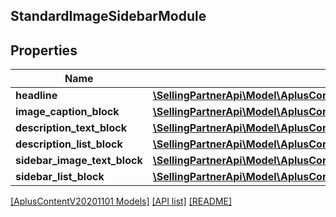 ## StandardImageSidebarModule

## Properties

Name | Type | Description | Notes
------------ | ------------- | ------------- | -------------
**headline** | [**\SellingPartnerApi\Model\AplusContentV20201101\TextComponent**](TextComponent.md) |  | [optional]
**image_caption_block** | [**\SellingPartnerApi\Model\AplusContentV20201101\StandardImageCaptionBlock**](StandardImageCaptionBlock.md) |  | [optional]
**description_text_block** | [**\SellingPartnerApi\Model\AplusContentV20201101\StandardTextBlock**](StandardTextBlock.md) |  | [optional]
**description_list_block** | [**\SellingPartnerApi\Model\AplusContentV20201101\StandardTextListBlock**](StandardTextListBlock.md) |  | [optional]
**sidebar_image_text_block** | [**\SellingPartnerApi\Model\AplusContentV20201101\StandardImageTextBlock**](StandardImageTextBlock.md) |  | [optional]
**sidebar_list_block** | [**\SellingPartnerApi\Model\AplusContentV20201101\StandardTextListBlock**](StandardTextListBlock.md) |  | [optional]

[[AplusContentV20201101 Models]](../) [[API list]](../../Api) [[README]](../../../README.md)
